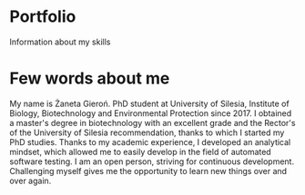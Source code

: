 # Portfolio
Information about my skills
# Few words about me
My name is Żaneta Gieroń. PhD student at University of Silesia, Institute of Biology, Biotechnology and Environmental Protection since 2017. I obtained a master's degree in biotechnology with an excellent grade and the Rector's of the University of Silesia recommendation, thanks to which I started my PhD studies. Thanks to my academic experience, I developed an analytical mindset, which allowed me to easily develop in the field of automated software testing. I am an open person, striving for continuous development. Challenging myself gives me the opportunity to learn new things over and over again.
